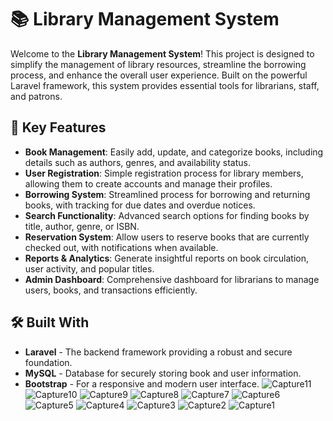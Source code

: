 # 📚 Library Management System

Welcome to the **Library Management System**! This project is designed to simplify the management of library resources, streamline the borrowing process, and enhance the overall user experience. Built on the powerful Laravel framework, this system provides essential tools for librarians, staff, and patrons.

## 🚀 Key Features

- **Book Management**: Easily add, update, and categorize books, including details such as authors, genres, and availability status.
- **User Registration**: Simple registration process for library members, allowing them to create accounts and manage their profiles.
- **Borrowing System**: Streamlined process for borrowing and returning books, with tracking for due dates and overdue notices.
- **Search Functionality**: Advanced search options for finding books by title, author, genre, or ISBN.
- **Reservation System**: Allow users to reserve books that are currently checked out, with notifications when available.
- **Reports & Analytics**: Generate insightful reports on book circulation, user activity, and popular titles.
- **Admin Dashboard**: Comprehensive dashboard for librarians to manage users, books, and transactions efficiently.

## 🛠️ Built With

- **Laravel** - The backend framework providing a robust and secure foundation.
- **MySQL** - Database for securely storing book and user information.
- **Bootstrap** - For a responsive and modern user interface.
![Capture11](https://github.com/user-attachments/assets/63acec9a-0f35-46bf-b624-d91aad7922eb)
![Capture10](https://github.com/user-attachments/assets/4d207d40-7cb8-44a5-8bc6-46f6fe0b0c9e)
![Capture9](https://github.com/user-attachments/assets/81978554-638a-4c25-a5a0-82fab6af9d65)
![Capture8](https://github.com/user-attachments/assets/f6a8e17f-ff4c-428d-9420-07a9ad292895)
![Capture7](https://github.com/user-attachments/assets/660fc6ca-9436-4c7f-a57a-a5e712c511dc)
![Capture6](https://github.com/user-attachments/assets/3ec8be2c-49c9-4872-9383-82d38ea82e4b)
![Capture5](https://github.com/user-attachments/assets/dc6c60af-301d-4217-b4e3-feba9fec8176)
![Capture4](https://github.com/user-attachments/assets/f1f71544-7651-4dab-b7e6-70ae68b1b2a2)
![Capture3](https://github.com/user-attachments/assets/eaa8e41b-298f-4445-8b2c-8e31a3e387cf)
![Capture2](https://github.com/user-attachments/assets/9c240780-431b-4b7d-8ea1-28360a186ce1)
![Capture1](https://github.com/user-attachments/assets/620d580d-cd25-4cea-849a-9e3a2cf483dd)
